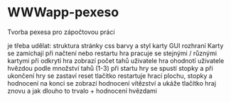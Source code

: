 # WWWapp-pexeso
Tvorba pexesa pro zápočtovou práci

je třeba udělat:
struktura stránky
css barvy a styl
karty
GUI rozhraní
Karty se zamíchají při načtení nebo restartu
hra pracuje se stejnými / různými kartymi při odkrytí
hra zobrazí počet tahů uživatele
hra ohodnotí uživatele hvězdou podle množství tahů (1-3)
při startu hry se spustí stopky a při ukončení hry se zastaví
reset tlačítko restartuje hrací plochu, stopky a hodnocení
na konci se zobrazí hodnocení vítězství a ukáže tlačítko hraj znovu a jak dlouho to trvalo + hodnocení hvězdami
